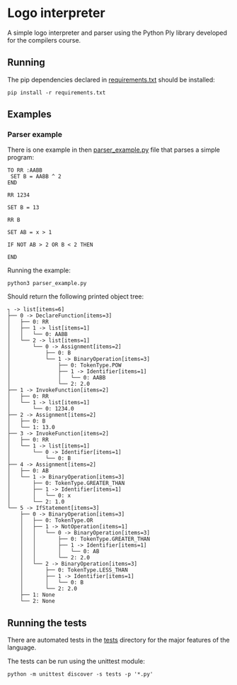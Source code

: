 
# Logo interpreter

A simple logo interpreter and parser using the Python Ply library developed for the compilers course.

## Running

The pip dependencies declared in [requirements.txt](requirements.txt) should be installed:

```shell
pip install -r requirements.txt
```

## Examples

### Parser example

There is one example in then [parser_example.py](./parser_example.py) file that parses a simple program:

```logo
TO RR :AABB
 SET B = AABB ^ 2
END

RR 1234

SET B = 13

RR B

SET AB = x > 1

IF NOT AB > 2 OR B < 2 THEN
   
END
```

Running the example:

```shell
python3 parser_example.py
```

Should return the following printed object tree:

```text
┐ -> list[items=6]
├── 0 -> DeclareFunction[items=3]
│   ├── 0: RR
│   ├── 1 -> list[items=1]
│   │   └── 0: AABB
│   └── 2 -> list[items=1]
│       └── 0 -> Assignment[items=2]
│           ├── 0: B
│           └── 1 -> BinaryOperation[items=3]
│               ├── 0: TokenType.POW
│               ├── 1 -> Identifier[items=1]
│               │   └── 0: AABB
│               └── 2: 2.0
├── 1 -> InvokeFunction[items=2]
│   ├── 0: RR
│   └── 1 -> list[items=1]
│       └── 0: 1234.0
├── 2 -> Assignment[items=2]
│   ├── 0: B
│   └── 1: 13.0
├── 3 -> InvokeFunction[items=2]
│   ├── 0: RR
│   └── 1 -> list[items=1]
│       └── 0 -> Identifier[items=1]
│           └── 0: B
├── 4 -> Assignment[items=2]
│   ├── 0: AB
│   └── 1 -> BinaryOperation[items=3]
│       ├── 0: TokenType.GREATER_THAN
│       ├── 1 -> Identifier[items=1]
│       │   └── 0: x
│       └── 2: 1.0
└── 5 -> IfStatement[items=3]
    ├── 0 -> BinaryOperation[items=3]
    │   ├── 0: TokenType.OR
    │   ├── 1 -> NotOperation[items=1]
    │   │   └── 0 -> BinaryOperation[items=3]
    │   │       ├── 0: TokenType.GREATER_THAN
    │   │       ├── 1 -> Identifier[items=1]
    │   │       │   └── 0: AB
    │   │       └── 2: 2.0
    │   └── 2 -> BinaryOperation[items=3]
    │       ├── 0: TokenType.LESS_THAN
    │       ├── 1 -> Identifier[items=1]
    │       │   └── 0: B
    │       └── 2: 2.0
    ├── 1: None
    └── 2: None
```

## Running the tests

There are automated tests in the [tests](./tests) directory for the major features of the language.

The tests can be run using the unittest module:

```shell
python -m unittest discover -s tests -p '*.py'
```